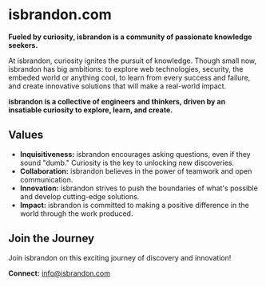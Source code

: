 # isbrandon.com

**Fueled by curiosity, isbrandon is a community of passionate knowledge seekers.**

At isbrandon, curiosity ignites the pursuit of knowledge. Though small now, isbrandon has big ambitions: to explore web technologies, security, the embeded world or anything cool, to learn from every success and failure, and create innovative solutions that will make a real-world impact.

**isbrandon is a collective of engineers and thinkers, driven by an insatiable curiosity to explore, learn, and create.**

## Values

* **Inquisitiveness:** isbrandon encourages asking questions, even if they sound "dumb." Curiosity is the key to unlocking new discoveries.
* **Collaboration:** isbrandon believes in the power of teamwork and open communication.
* **Innovation:** isbrandon strives to push the boundaries of what's possible and develop cutting-edge solutions.
* **Impact:** isbrandon is committed to making a positive difference in the world through the work produced.

## Join the Journey

Join isbrandon on this exciting journey of discovery and innovation!

**Connect:** info@isbrandon.com
